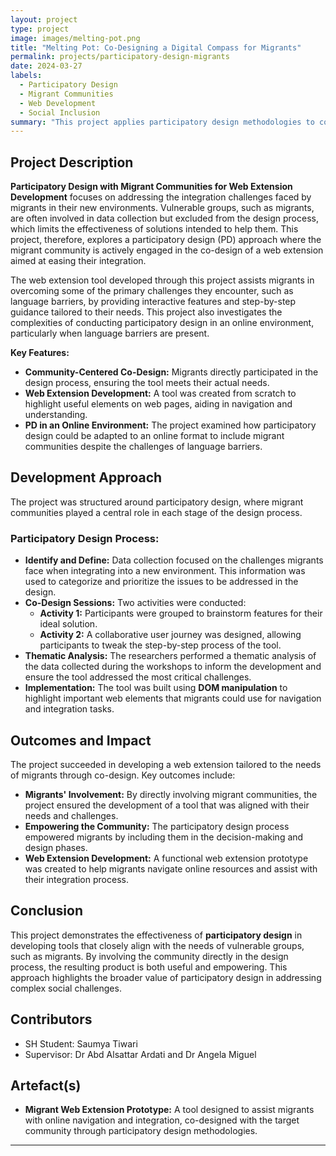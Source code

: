 ```yaml
---
layout: project
type: project
image: images/melting-pot.png
title: "Melting Pot: Co-Designing a Digital Compass for Migrants"
permalink: projects/participatory-design-migrants
date: 2024-03-27
labels:
  - Participatory Design
  - Migrant Communities
  - Web Development
  - Social Inclusion
summary: "This project applies participatory design methodologies to collaborate with migrant communities in co-designing a web extension tool. The tool is aimed at facilitating the integration of migrants into new environments by addressing the unique challenges they face."
---
```


## Project Description

**Participatory Design with Migrant Communities for Web Extension Development** focuses on addressing the integration challenges faced by migrants in their new environments. Vulnerable groups, such as migrants, are often involved in data collection but excluded from the design process, which limits the effectiveness of solutions intended to help them. This project, therefore, explores a participatory design (PD) approach where the migrant community is actively engaged in the co-design of a web extension aimed at easing their integration.

The web extension tool developed through this project assists migrants in overcoming some of the primary challenges they encounter, such as language barriers, by providing interactive features and step-by-step guidance tailored to their needs. This project also investigates the complexities of conducting participatory design in an online environment, particularly when language barriers are present.

**Key Features:**
- **Community-Centered Co-Design:** Migrants directly participated in the design process, ensuring the tool meets their actual needs.
- **Web Extension Development:** A tool was created from scratch to highlight useful elements on web pages, aiding in navigation and understanding.
- **PD in an Online Environment:** The project examined how participatory design could be adapted to an online format to include migrant communities despite the challenges of language barriers.

## Development Approach

The project was structured around participatory design, where migrant communities played a central role in each stage of the design process.

### Participatory Design Process:
- **Identify and Define:** Data collection focused on the challenges migrants face when integrating into a new environment. This information was used to categorize and prioritize the issues to be addressed in the design.
- **Co-Design Sessions:** Two activities were conducted:
  - **Activity 1:** Participants were grouped to brainstorm features for their ideal solution.
  - **Activity 2:** A collaborative user journey was designed, allowing participants to tweak the step-by-step process of the tool.
- **Thematic Analysis:** The researchers performed a thematic analysis of the data collected during the workshops to inform the development and ensure the tool addressed the most critical challenges.
- **Implementation:** The tool was built using **DOM manipulation** to highlight important web elements that migrants could use for navigation and integration tasks.

## Outcomes and Impact

The project succeeded in developing a web extension tailored to the needs of migrants through co-design. Key outcomes include:
- **Migrants' Involvement:** By directly involving migrant communities, the project ensured the development of a tool that was aligned with their needs and challenges.
- **Empowering the Community:** The participatory design process empowered migrants by including them in the decision-making and design phases.
- **Web Extension Development:** A functional web extension prototype was created to help migrants navigate online resources and assist with their integration process.

## Conclusion

This project demonstrates the effectiveness of **participatory design** in developing tools that closely align with the needs of vulnerable groups, such as migrants. By involving the community directly in the design process, the resulting product is both useful and empowering. This approach highlights the broader value of participatory design in addressing complex social challenges.

## Contributors
- SH Student: Saumya Tiwari
- Supervisor: Dr Abd Alsattar Ardati and Dr Angela Miguel

## Artefact(s)

- **Migrant Web Extension Prototype:** A tool designed to assist migrants with online navigation and integration, co-designed with the target community through participatory design methodologies.

---
